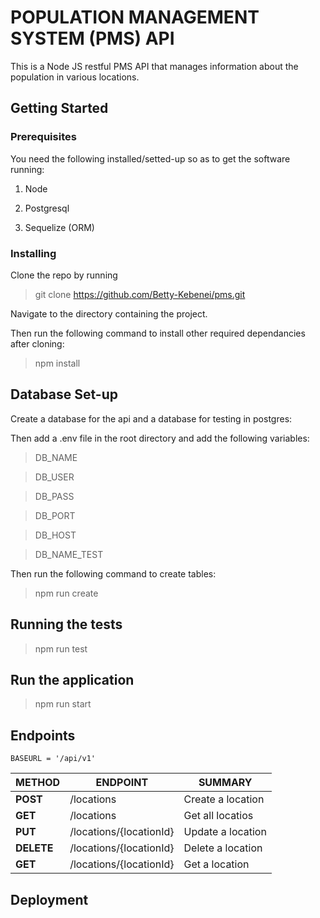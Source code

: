# POPULATION MANAGEMENT SYSTEM (PMS) API
This is a Node JS restful PMS API that manages information about the population in various locations.

## Getting Started

### Prerequisites
You need the following installed/setted-up so as to get the software running:

1. Node

2. Postgresql

3. Sequelize (ORM)


### Installing
Clone the repo by running

> git clone https://github.com/Betty-Kebenei/pms.git

Navigate to the directory containing the project.

Then run the following command to install other required dependancies after cloning:

> npm install

## Database Set-up

Create a database for the api and a database for testing in postgres:

Then add a .env file in the root directory and add the following variables:

> DB_NAME

> DB_USER

> DB_PASS

> DB_PORT

> DB_HOST

> DB_NAME_TEST

Then run the following command to create tables:

> npm run create

## Running the tests

> npm run test

## Run the application

> npm run start

## Endpoints

`BASEURL = '/api/v1' `

| METHOD | ENDPOINT | SUMMARY |
| --- | --- | --- |
| **POST** | /locations | Create a location |
| **GET** | /locations | Get all locatios |
| **PUT** | /locations/{locationId} | Update a location |
| **DELETE** | /locations/{locationId} | Delete a location |
| **GET** | /locations/{locationId} | Get a location |

## Deployment



